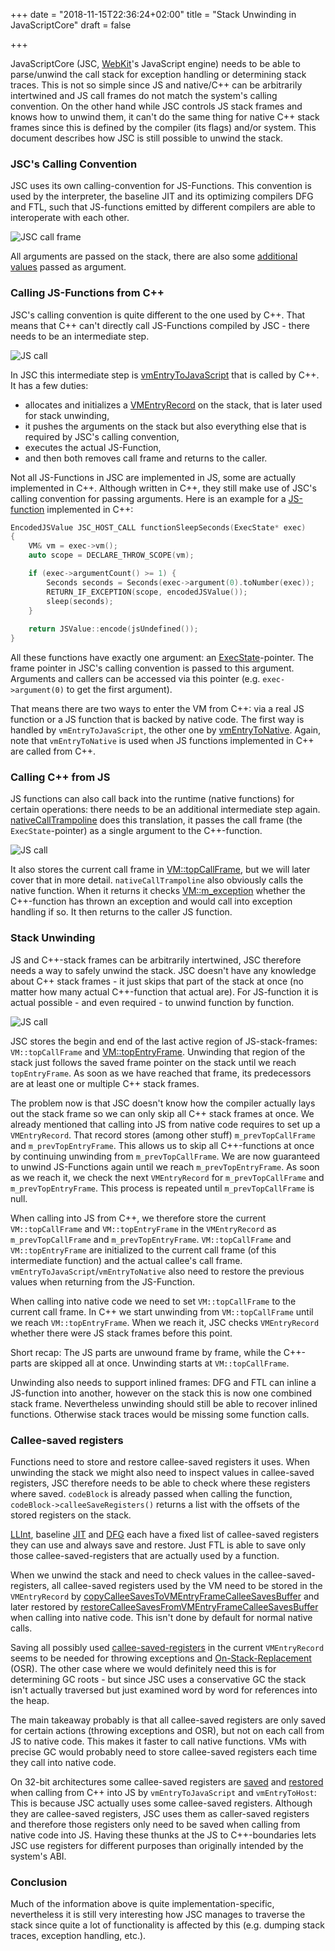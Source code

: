 +++
date = "2018-11-15T22:36:24+02:00"
title = "Stack Unwinding in JavaScriptCore"
draft = false

+++

JavaScriptCore (JSC, [WebKit](https://webkit.org/)'s JavaScript engine) needs to be able to parse/unwind the call stack for exception handling or determining stack traces.
This is not so simple since JS and native/C++ can be arbitrarily intertwined and JS call frames do not match the system's calling convention.
On the other hand while JSC controls JS stack frames and knows how to unwind them, it can't do the same thing for native C++ stack frames since this is defined by the compiler (its flags) and/or system.
This document describes how JSC is still possible to unwind the stack.

### JSC's Calling Convention
JSC uses its own calling-convention for JS-Functions.
This convention is used by the interpreter, the baseline JIT and its optimizing compilers DFG and FTL, such that JS-functions emitted by different compilers are able to interoperate with each other.

![JSC call frame](/images/jsc-callframe.png)

All arguments are passed on the stack, there are also some [additional values](https://trac.webkit.org/browser/webkit/trunk/Source/JavaScriptCore/interpreter/CallFrame.h?rev=238247#L78) passed as argument.

### Calling JS-Functions from C++
JSC's calling convention is quite different to the one used by C++.
That means that C++ can't directly call JS-Functions compiled by JSC - there needs to be an intermediate step.

![JS call](/images/jsc-calljs.png)

In JSC this intermediate step is [vmEntryToJavaScript](https://trac.webkit.org/browser/webkit/trunk/Source/JavaScriptCore/llint/LowLevelInterpreter.asm?rev=238247#L1255) that is called by C++.
It has a few duties:

* allocates and initializes a [VMEntryRecord](https://trac.webkit.org/browser/webkit/trunk/Source/JavaScriptCore/interpreter/VMEntryRecord.h?rev=238247#L37) on the stack, that is later used for stack unwinding,
* it pushes the arguments on the stack but also everything else that is required by JSC's calling convention,
* executes the actual JS-Function,
* and then both removes call frame and returns to the caller.

Not all JS-Functions in JSC are implemented in JS, some are actually implemented in C++.
Although written in C++, they still make use of JSC's calling convention for passing arguments.
Here is an example for a [JS-function](https://trac.webkit.org/browser/webkit/trunk/Source/JavaScriptCore/jsc.cpp?rev=238247#L1127) implemented in C++:

```c++
EncodedJSValue JSC_HOST_CALL functionSleepSeconds(ExecState* exec)
{
    VM& vm = exec->vm();
    auto scope = DECLARE_THROW_SCOPE(vm);

    if (exec->argumentCount() >= 1) {
        Seconds seconds = Seconds(exec->argument(0).toNumber(exec));
        RETURN_IF_EXCEPTION(scope, encodedJSValue());
        sleep(seconds);
    }
    
    return JSValue::encode(jsUndefined());
}
```

All these functions have exactly one argument: an [ExecState](https://trac.webkit.org/browser/webkit/trunk/Source/JavaScriptCore/interpreter/CallFrame.h?rev=238247#L44)-pointer.
The frame pointer in JSC's calling convention is passed to this argument.
Arguments and callers can be accessed via this pointer (e.g. `exec->argument(0)` to get the first argument).

That means there are two ways to enter the VM from C++: via a real JS function or a JS function that is backed by native code.
The first way is handled by `vmEntryToJavaScript`, the other one by [vmEntryToNative](https://trac.webkit.org/browser/webkit/trunk/Source/JavaScriptCore/llint/LowLevelInterpreter.asm?rev=238247#L1264).
Again, note that `vmEntryToNative` is used when JS functions implemented in C++ are called from C++.

### Calling C++ from JS
JS functions can also call back into the runtime (native functions) for certain operations: there needs to be an additional intermediate step again.
[nativeCallTrampoline](https://trac.webkit.org/browser/webkit/trunk/Source/JavaScriptCore/llint/LowLevelInterpreter64.asm?rev=238247#L2126) does this translation, it passes the call frame (the `ExecState`-pointer) as a single argument to the C++-function.

![JS call](/images/jsc-callc.png)

It also stores the current call frame in [VM::topCallFrame](https://trac.webkit.org/browser/webkit/trunk/Source/JavaScriptCore/runtime/VM.h?rev=238247#L512), but we will later cover that in more detail.
`nativeCallTrampoline` also obviously calls the native function.
When it returns it checks [VM::m_exception](https://trac.webkit.org/browser/webkit/trunk/Source/JavaScriptCore/runtime/VM.h?rev=238247#L977) whether the C++-function has thrown an exception and would call into exception handling if so.
It then returns to the caller JS function.

### Stack Unwinding
JS and C++-stack frames can be arbitrarily intertwined, JSC therefore needs a way to safely unwind the stack.
JSC doesn't have any knowledge about C++ stack frames - it just skips that part of the stack at once (no matter how many actual C++-function that actual are).
For JS-function it is actual possible - and even required - to unwind function by function.

![JS call](/images/jsc-stackunwinding.svg)

JSC stores the begin and end of the last active region of JS-stack-frames: `VM::topCallFrame` and [VM::topEntryFrame](https://trac.webkit.org/browser/webkit/trunk/Source/JavaScriptCore/runtime/VM.h?rev=238247#L507).
Unwinding that region of the stack just follows the saved frame pointer on the stack until we reach `topEntryFrame`.
As soon as we have reached that frame, its predecessors are at least one or multiple C++ stack frames.

The problem now is that JSC doesn't know how the compiler actually lays out the stack frame so we can only skip all C++ stack frames at once.
We already mentioned that calling into JS from native code requires to set up a `VMEntryRecord`.
That record stores (among other stuff) `m_prevTopCallFrame` and `m_prevTopEntryFrame`.
This allows us to skip all C++-functions at once by continuing unwinding from `m_prevTopCallFrame`.
We are now guaranteed to unwind JS-Functions again until we reach `m_prevTopEntryFrame`.
As soon as we reach it, we check the next `VMEntryRecord` for `m_prevTopCallFrame` and `m_prevTopEntryFrame`.
This process is repeated until `m_prevTopCallFrame` is null.

When calling into JS from C++, we therefore store the current `VM::topCallFrame` and `VM::topEntryFrame` in the `VMEntryRecord` as `m_prevTopCallFrame` and `m_prevTopEntryFrame`.
`VM::topCallFrame` and `VM::topEntryFrame` are initialized to the current call frame (of this intermediate function) and the actual callee's call frame.
`vmEntryToJavaScript`/`vmEntryToNative` also need to restore the previous values when returning from the JS-Function.

When calling into native code we need to set `VM::topCallFrame` to the current call frame.
In C++ we start unwinding from `VM::topCallFrame` until we reach `VM::topEntryFrame`.
When we reach it, JSC checks `VMEntryRecord` whether there were JS stack frames before this point.

Short recap: The JS parts are unwound frame by frame, while the C++-parts are skipped all at once.
Unwinding starts at `VM::topCallFrame`.

Unwinding also needs to support inlined frames: DFG and FTL can inline a JS-function into another, however on the stack this is now one combined stack frame.
Nevertheless unwinding should still be able to recover inlined functions.
Otherwise stack traces would be missing some function calls.

### Callee-saved registers
Functions need to store and restore callee-saved registers it uses.
When unwinding the stack we might also need to inspect values in callee-saved registers, JSC therefore needs to be able to check where these registers where saved.
`codeBlock` is already passed when calling the function, `codeBlock->calleeSaveRegisters()` returns a list with the offsets of the stored registers on the stack.

[LLInt](https://trac.webkit.org/browser/webkit/trunk/Source/JavaScriptCore/jit/RegisterSet.cpp?rev=238247#L218), baseline [JIT](https://trac.webkit.org/browser/webkit/trunk/Source/JavaScriptCore/jit/RegisterSet.cpp?rev=238247#L218) and [DFG](https://trac.webkit.org/browser/webkit/trunk/Source/JavaScriptCore/jit/RegisterSet.cpp?rev=238247#L255) each have a fixed list of callee-saved registers they can use and always save and restore.
Just FTL is able to save only those callee-saved-registers that are actually used by a function.

When we unwind the stack and need to check values in the callee-saved-registers, all callee-saved registers used by the VM need to be stored in the `VMEntryRecord` by [copyCalleeSavesToVMEntryFrameCalleeSavesBuffer](https://trac.webkit.org/browser/webkit/trunk/Source/JavaScriptCore/llint/LowLevelInterpreter.asm?rev=238247#L761) and later restored by [restoreCalleeSavesFromVMEntryFrameCalleeSavesBuffer](https://trac.webkit.org/browser/webkit/trunk/Source/JavaScriptCore/llint/LowLevelInterpreter.asm?rev=238247#L803) when calling into native code.
This isn't done by default for normal native calls.

Saving all possibly used [callee-saved-registers](https://trac.webkit.org/browser/webkit/trunk/Source/JavaScriptCore/jit/RegisterSet.cpp?rev=238247#L172) in the current `VMEntryRecord` seems to be needed for throwing exceptions and [On-Stack-Replacement](https://www.cs.ucsb.edu/~ckrintz/papers/osr.pdf) (OSR).
The other case where we would definitely need this is for determining GC roots - but since JSC uses a conservative GC the stack isn't actually traversed but just examined word by word for references into the heap.

The main takeaway probably is that all callee-saved registers are only saved for certain actions (throwing exceptions and OSR), but not on each call from JS to native code.
This makes it faster to call native functions.
VMs with precise GC would probably need to store callee-saved registers each time they call into native code.

On 32-bit architectures some callee-saved registers are [saved](https://trac.webkit.org/browser/webkit/trunk/Source/JavaScriptCore/llint/LowLevelInterpreter64.asm?rev=238247#L160) and [restored](https://trac.webkit.org/browser/webkit/trunk/Source/JavaScriptCore/llint/LowLevelInterpreter64.asm?rev=238247#L266) when calling from C++ into JS by `vmEntryToJavaScript` and `vmEntryToHost`:
This is because JSC actually uses some callee-saved registers.
Although they are callee-saved registers, JSC uses them as caller-saved registers and therefore those registers only need to be saved when calling from native code into JS.
Having these thunks at the JS to C++-boundaries lets JSC use registers for different purposes than originally intended by the system's ABI.

### Conclusion
Much of the information above is quite implementation-specific, nevertheless it is still very interesting how JSC manages to traverse the stack since quite a lot of functionality is affected by this (e.g. dumping stack traces, exception handling, etc.).